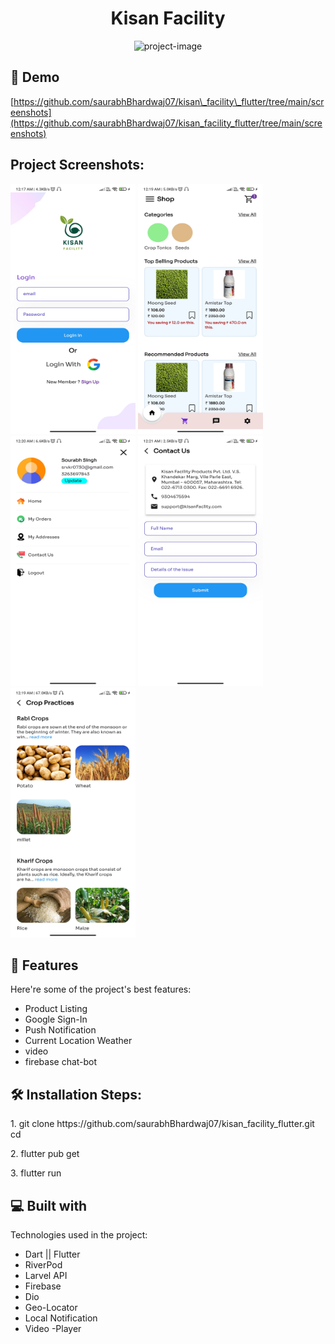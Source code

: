 <h1 align="center" id="title">Kisan Facility</h1>

<p align="center"><img src="https://socialify.git.ci/saurabhBhardwaj07/kisan_facility_flutter/image?description=1&amp;descriptionEditable=Introducing%20the%20Kishan%20Facility%20App%2C%20a%20comprehensive%20mobile%20application%20designed%20to%20empower%20farmers.%20&amp;font=Inter&amp;forks=1&amp;issues=1&amp;language=1&amp;name=1&amp;owner=1&amp;pattern=Overlapping%20Hexagons&amp;pulls=1&amp;stargazers=1&amp;theme=Light" alt="project-image"></p>

<h2>🚀 Demo</h2>

[https://github.com/saurabhBhardwaj07/kisan\_facility\_flutter/tree/main/screenshots](https://github.com/saurabhBhardwaj07/kisan_facility_flutter/tree/main/screenshots)

<h2>Project Screenshots:</h2>

<div style: "display: flex">
  <img src="https://raw.githubusercontent.com/saurabhBhardwaj07/kisan_facility_flutter/main/screenshots/Screenshot_2023-12-20-00-17-54-071_com.youngtechie.kisanfacility.jpg" alt="project-screenshot" width="200" height="400/">

<img src="https://raw.githubusercontent.com/saurabhBhardwaj07/kisan_facility_flutter/main/screenshots/Screenshot_2023-12-20-00-19-34-566_com.youngtechie.kisanfacility.jpg" alt="project-screenshot" width="200" height="400/">

<img src="https://raw.githubusercontent.com/saurabhBhardwaj07/kisan_facility_flutter/main/screenshots/Screenshot_2023-12-20-00-20-28-715_com.youngtechie.kisanfacility.jpg" alt="project-screenshot" width="200" height="400/">

<img src="https://raw.githubusercontent.com/saurabhBhardwaj07/kisan_facility_flutter/main/screenshots/Screenshot_2023-12-20-00-21-14-744_com.youngtechie.kisanfacility.jpg" alt="project-screenshot" width="200" height="400/">

<img src="https://raw.githubusercontent.com/saurabhBhardwaj07/kisan_facility_flutter/main/screenshots/Screenshot_2023-12-20-00-19-47-901_com.youngtechie.kisanfacility.jpg" alt="project-screenshot" width="200" height="400/">
  
</div>
<h2>🧐 Features</h2>

Here're some of the project's best features:

*   Product Listing
*   Google Sign-In
*   Push Notification
*   Current Location Weather
*   video
*   firebase chat-bot

<h2>🛠️ Installation Steps:</h2>

<p>1. git clone https://github.com/saurabhBhardwaj07/kisan_facility_flutter.git cd</p>

<p>2. flutter pub get</p>

<p>3. flutter run</p>

  
  
<h2>💻 Built with</h2>

Technologies used in the project:

*   Dart || Flutter
*   RiverPod
*   Larvel API
*   Firebase
*   Dio
*   Geo-Locator
*   Local Notification
*   Video -Player
